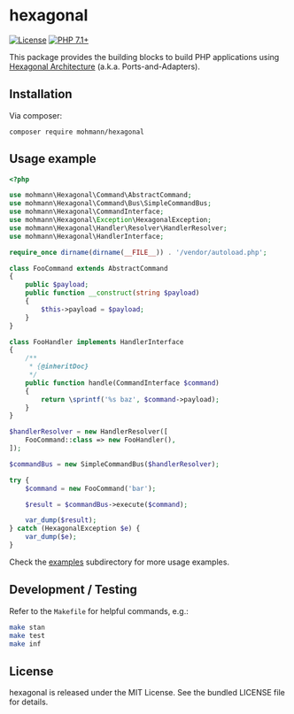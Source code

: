 hexagonal
=========

[![License](https://img.shields.io/badge/license-MIT-blue.svg)](https://opensource.org/licenses/MIT)
[![PHP 7.1+](https://img.shields.io/badge/php-7.1%2B-blue.svg)](https://github.com/mohmann/hexagonal)

This package provides the building blocks to build PHP applications using [Hexagonal Architecture](https://fideloper.com/hexagonal-architecture) (a.k.a. Ports-and-Adapters).

Installation
------------

Via composer:

```
composer require mohmann/hexagonal
```

Usage example
-------------

```php
<?php

use mohmann\Hexagonal\Command\AbstractCommand;
use mohmann\Hexagonal\Command\Bus\SimpleCommandBus;
use mohmann\Hexagonal\CommandInterface;
use mohmann\Hexagonal\Exception\HexagonalException;
use mohmann\Hexagonal\Handler\Resolver\HandlerResolver;
use mohmann\Hexagonal\HandlerInterface;

require_once dirname(dirname(__FILE__)) . '/vendor/autoload.php';

class FooCommand extends AbstractCommand
{
    public $payload;
    public function __construct(string $payload)
    {
        $this->payload = $payload;
    }
}

class FooHandler implements HandlerInterface
{
    /**
     * {@inheritDoc}
     */
    public function handle(CommandInterface $command)
    {
        return \sprintf('%s baz', $command->payload);
    }
}

$handlerResolver = new HandlerResolver([
    FooCommand::class => new FooHandler(),
]);

$commandBus = new SimpleCommandBus($handlerResolver);

try {
    $command = new FooCommand('bar');

    $result = $commandBus->execute($command);

    var_dump($result);
} catch (HexagonalException $e) {
    var_dump($e);
}
```

Check the [examples](examples/) subdirectory for more usage examples.

Development / Testing
---------------------

Refer to the `Makefile` for helpful commands, e.g.:

```sh
make stan
make test
make inf
```

License
-------

hexagonal is released under the MIT License. See the bundled LICENSE file for details.
